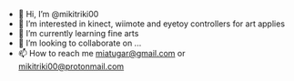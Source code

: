 - 👋 Hi, I’m @mikitriki00
- 👀 I’m interested in kinect, wiimote and eyetoy controllers for art applies
- 🌱 I’m currently learning fine arts
- 💞️ I’m looking to collaborate on ...
- 📫 How to reach me miatugar@gmail.com or mikitriki00@protonmail.com

<!---
mikitriki00/mikitriki00 is a ✨ special ✨ repository because its `README.md` (this file) appears on your GitHub profile.
You can click the Preview link to take a look at your changes.
--->
